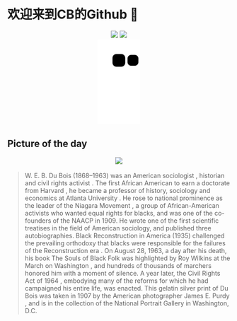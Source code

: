 
# 欢迎来到CB的Github 👋

<div align="center">
  <img height="137px" src="https://github-readme-stats.vercel.app/api?username=SuperCB&show_icons=true&theme=radical" />
  <img height="137px" src="https://github-readme-stats.vercel.app/api/top-langs/?username=SuperCB&hide_title=true&hide_border=true&layout=compact&langs_count=6&text_color=000&icon_color=fff" />
</div>


<div align="center">
    <img src="./contribution-snake/github-contribution-grid-snake.svg" />
</div>



## Picture of the day
<div align="center">
  <img width=400px src="https://upload.wikimedia.org/wikipedia/commons/thumb/d/d3/W.E.B._Du_Bois_by_James_E._Purdy%2C_1907.jpg/525px-W.E.B._Du_Bois_by_James_E._Purdy%2C_1907.jpg" />
</div>

>W. E. B. Du Bois  (1868–1963) was an American  sociologist ,  historian  and  civil rights activist . The first  African American  to earn a doctorate from  Harvard , he became a professor of history, sociology and economics at  Atlanta University . He rose to national prominence as the leader of the  Niagara Movement , a group of African-American activists who wanted equal rights for blacks, and was one of the co-founders of the  NAACP  in 1909. He wrote one of the first scientific treatises in the field of American sociology, and published three autobiographies.   Black Reconstruction in America  (1935) challenged the prevailing orthodoxy that blacks were responsible for the failures of the  Reconstruction era . On August 28, 1963, a day after his death, his book  The Souls of Black Folk  was highlighted by  Roy Wilkins  at the  March on Washington , and hundreds of thousands of marchers honored him with a moment of silence. A year later, the  Civil Rights Act of 1964 , embodying many of the reforms for which he had campaigned his entire life, was enacted. This  gelatin silver print  of Du Bois was taken in 1907 by the American photographer  James E. Purdy , and is in the collection of the  National Portrait Gallery  in Washington, D.C.


